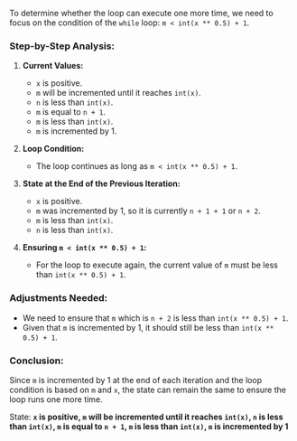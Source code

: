 To determine whether the loop can execute one more time, we need to focus on the condition of the `while` loop: `m < int(x ** 0.5) + 1`.

### Step-by-Step Analysis:

1. **Current Values:**
   - `x` is positive.
   - `m` will be incremented until it reaches `int(x)`.
   - `n` is less than `int(x)`.
   - `m` is equal to `n + 1`.
   - `m` is less than `int(x)`.
   - `m` is incremented by 1.

2. **Loop Condition:**
   - The loop continues as long as `m < int(x ** 0.5) + 1`.

3. **State at the End of the Previous Iteration:**
   - `x` is positive.
   - `m` was incremented by 1, so it is currently `n + 1 + 1` or `n + 2`.
   - `m` is less than `int(x)`.
   - `n` is less than `int(x)`.

4. **Ensuring `m < int(x ** 0.5) + 1`:**
   - For the loop to execute again, the current value of `m` must be less than `int(x ** 0.5) + 1`.

### Adjustments Needed:

- We need to ensure that `m` which is `n + 2` is less than `int(x ** 0.5) + 1`.
- Given that `m` is incremented by 1, it should still be less than `int(x ** 0.5) + 1`.

### Conclusion:

Since `m` is incremented by 1 at the end of each iteration and the loop condition is based on `m` and `x`, the state can remain the same to ensure the loop runs one more time.

State: **`x` is positive, `m` will be incremented until it reaches `int(x)`, `n` is less than `int(x)`, `m` is equal to `n + 1`, `m` is less than `int(x)`, `m` is incremented by 1**